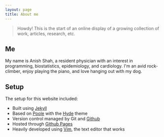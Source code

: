 ```yaml
---
layout: page
title: About me
---
```


> Howdy! This is the start of an online display of a growing collection of work, articles, research, etc. 

## Me

My name is Anish Shah, a resident physician with an interest in programming, biostatistics, epidemiology, and cardiology. I'm an avid rock-climber, enjoy playing the piano, and love hanging out with my dog.

## Setup

The setup for this website included:

- Built using [Jekyll](http://jekyllrb.com)
- Based on [Poole](http://getpoole.com/) with the [Hyde](http://hyde.getpoole.com/) theme
- Version control managed by Git and [Github](www.github.com)
- Hosted through [Github Pages](https://pages.github.com)
- Heavily developed using [Vim](www.vim.org), the text editor that works
